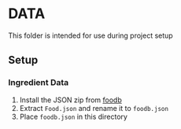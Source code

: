 # DATA

This folder is intended for use during project setup

## Setup

### Ingredient Data

1. Install the JSON zip from [foodb](https://foodb.ca/downloads)
1. Extract `Food.json` and rename it to `foodb.json`
1. Place `foodb.json` in this directory
